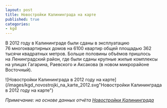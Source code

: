 ```yaml
---
layout: post
title: Новостройки Калининграда на карте
published: true
categories:
- kgd
---
```


В 2012 году в Калининграде были сданы в эксплуатацию 76 многоквартирных домов на 6100 квартир общей площадью 362 тысячи квадратных метров. Больше половины объёмов пришлось на Ленинградский район, где были сданы крупные жилые комплексы на улицах Гагарина, Раевского и Аксакова (в новом микрорайоне Восточный).

![Новостройки Калининграда в 2012 году на карте](/images/kgd_novostrojki_na_karte_2012.svg"Новостройки Калининграда в 2012 году на карте")

*Примечание: на основе данных отчёта [Новостройки Калининграда](http://www.tradebalance.ru/shop/)*